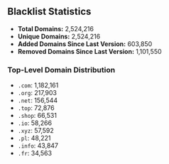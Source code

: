 ## Blacklist Statistics

- **Total Domains:** 2,524,216
- **Unique Domains:** 2,524,216
- **Added Domains Since Last Version:** 603,850
- **Removed Domains Since Last Version:** 1,101,550

### Top-Level Domain Distribution

-  `.com`: 1,182,161
-  `.org`: 217,903
-  `.net`: 156,544
-  `.top`: 72,876
-  `.shop`: 66,531
-  `.io`: 58,266
-  `.xyz`: 57,592
-  `.pl`: 48,221
-  `.info`: 43,847
-  `.fr`: 34,563
